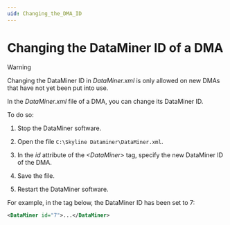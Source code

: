 ```yaml
---
uid: Changing_the_DMA_ID
---
```


# Changing the DataMiner ID of a DMA

> [!WARNING]
> Changing the DataMiner ID in *DataMiner.xml* is only allowed on new DMAs that have not yet been put into use.

In the *DataMiner.xml* file of a DMA, you can change its DataMiner ID.

To do so:

1. Stop the DataMiner software.

1. Open the file `C:\Skyline Dataminer\DataMiner.xml`.

1. In the *id* attribute of the *\<DataMiner>* tag, specify the new DataMiner ID of the DMA.

1. Save the file.

1. Restart the DataMiner software.

For example, in the tag below, the DataMiner ID has been set to 7:

```xml
<DataMiner id="7">...</DataMiner>
```
